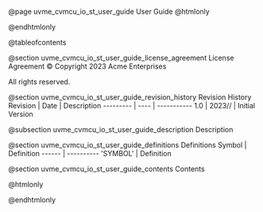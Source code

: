 @page uvme_cvmcu_io_st_user_guide User Guide
@htmlonly
<div class="autonumbering">
@endhtmlonly


@tableofcontents


@section uvme_cvmcu_io_st_user_guide_license_agreement License Agreement
© Copyright 2023 Acme Enterprises

All rights reserved.


@section uvme_cvmcu_io_st_user_guide_revision_history Revision History
Revision  | Date | Description
--------- | ---- | -----------
1.0 | 2023// | Initial Version

@subsection uvme_cvmcu_io_st_user_guide_description Description


@section uvme_cvmcu_io_st_user_guide_definitions Definitions
Symbol | Definition
------ | ----------
 'SYMBOL' | Definition


@section uvme_cvmcu_io_st_user_guide_contents Contents


@htmlonly
</div>
@endhtmlonly
